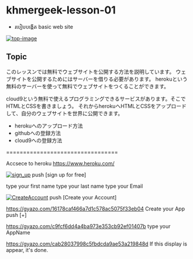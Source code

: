 # khmergeek-lesson-01

 - របៀបបង្កើត basic web site

[![top-image](https://i.gyazo.com/1ef3bdb97ea3b81dd9cc74d98485f325.gif)](https://gyazo.com/1ef3bdb97ea3b81dd9cc74d98485f325)


## Topic

このレッスンでは無料でウェブサイトを公開する方法を説明しています。
ウェブサイトを公開するためにはサーバーを借りる必要があります。
herokuという無料のサーバーを使って無料でウェブサイトをつくることができます。

cloud9という無料で使えるプログラミングできるサービスがあります。そこでHTMLとCSSを書きましょう。
それからherokuへHTMLとCSSをアップロードして、自分のウェブサイトを世界に公開できます。

* herokuへのアップロード方法
* githubへの登録方法
* cloud9への登録方法

=================================

Accsece to heroku
https://www.heroku.com/

[![sign_up](https://i.gyazo.com/c8477b8d394ee6eeebfcec6d74faea01.png)](https://gyazo.com/c8477b8d394ee6eeebfcec6d74faea01)
push [sign up for free]

type your first name
type your last  name
type your Email

[![CreateAccount](https://i.gyazo.com/2973923cf63f0a03c350ae55652cd6b2.png)](https://gyazo.com/2973923cf63f0a03c350ae55652cd6b2)
push [Create your Account]

https://gyazo.com/16178caf466a7d1c578ac5075f33eb04
Create your App
push [+]


https://gyazo.com/c9fcf6dd4a4ba973e353cb92ef01407b
type your AppName

https://gyazo.com/cab28037998c5fbdcda9ae53a219848d
If this display is appear, it's done.




